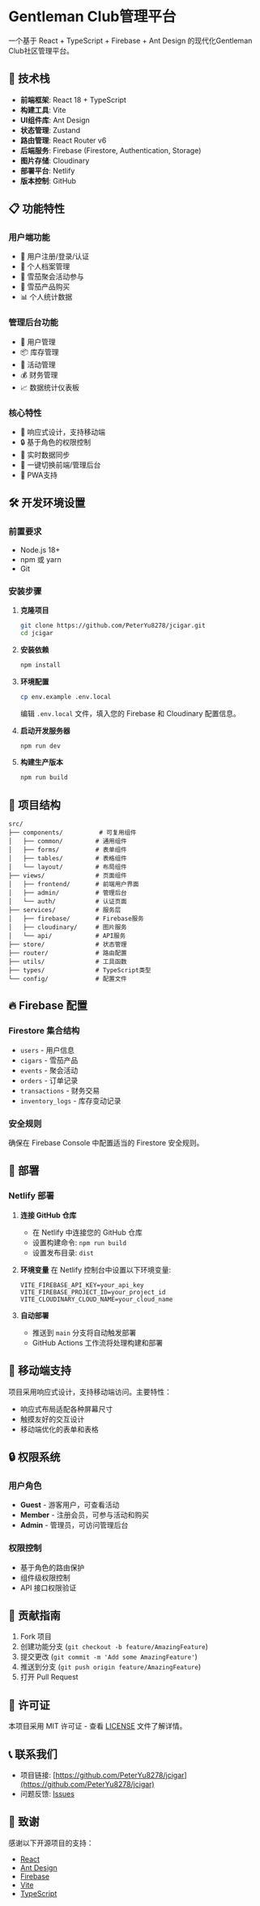 # Gentleman Club管理平台

一个基于 React + TypeScript + Firebase + Ant Design 的现代化Gentleman Club社区管理平台。

## 🚀 技术栈

- **前端框架**: React 18 + TypeScript
- **构建工具**: Vite
- **UI组件库**: Ant Design
- **状态管理**: Zustand
- **路由管理**: React Router v6
- **后端服务**: Firebase (Firestore, Authentication, Storage)
- **图片存储**: Cloudinary
- **部署平台**: Netlify
- **版本控制**: GitHub

## 📋 功能特性

### 用户端功能
- 🔐 用户注册/登录/认证
- 👤 个人档案管理
- 🎯 雪茄聚会活动参与
- 🛒 雪茄产品购买
- 📊 个人统计数据

### 管理后台功能
- 👥 用户管理
- 📦 库存管理
- 🎪 活动管理
- 💰 财务管理
- 📈 数据统计仪表板

### 核心特性
- 🎨 响应式设计，支持移动端
- 🔒 基于角色的权限控制
- 🔄 实时数据同步
- 🚀 一键切换前端/管理后台
- 📱 PWA支持

## 🛠️ 开发环境设置

### 前置要求
- Node.js 18+
- npm 或 yarn
- Git

### 安装步骤

1. **克隆项目**
   ```bash
   git clone https://github.com/PeterYu8278/jcigar.git
   cd jcigar
   ```

2. **安装依赖**
   ```bash
   npm install
   ```

3. **环境配置**
   ```bash
   cp env.example .env.local
   ```
   
   编辑 `.env.local` 文件，填入您的 Firebase 和 Cloudinary 配置信息。

4. **启动开发服务器**
   ```bash
   npm run dev
   ```

5. **构建生产版本**
   ```bash
   npm run build
   ```

## 🔧 项目结构

```
src/
├── components/          # 可复用组件
│   ├── common/         # 通用组件
│   ├── forms/          # 表单组件
│   ├── tables/         # 表格组件
│   └── layout/         # 布局组件
├── views/              # 页面组件
│   ├── frontend/       # 前端用户界面
│   ├── admin/          # 管理后台
│   └── auth/           # 认证页面
├── services/           # 服务层
│   ├── firebase/       # Firebase服务
│   ├── cloudinary/     # 图片服务
│   └── api/            # API服务
├── store/              # 状态管理
├── router/             # 路由配置
├── utils/              # 工具函数
├── types/              # TypeScript类型
└── config/             # 配置文件
```

## 🔥 Firebase 配置

### Firestore 集合结构
- `users` - 用户信息
- `cigars` - 雪茄产品
- `events` - 聚会活动
- `orders` - 订单记录
- `transactions` - 财务交易
- `inventory_logs` - 库存变动记录

### 安全规则
确保在 Firebase Console 中配置适当的 Firestore 安全规则。

## 🚀 部署

### Netlify 部署

1. **连接 GitHub 仓库**
   - 在 Netlify 中连接您的 GitHub 仓库
   - 设置构建命令: `npm run build`
   - 设置发布目录: `dist`

2. **环境变量**
   在 Netlify 控制台中设置以下环境变量:
   ```
   VITE_FIREBASE_API_KEY=your_api_key
   VITE_FIREBASE_PROJECT_ID=your_project_id
   VITE_CLOUDINARY_CLOUD_NAME=your_cloud_name
   ```

3. **自动部署**
   - 推送到 `main` 分支将自动触发部署
   - GitHub Actions 工作流将处理构建和部署

## 📱 移动端支持

项目采用响应式设计，支持移动端访问。主要特性：
- 响应式布局适配各种屏幕尺寸
- 触摸友好的交互设计
- 移动端优化的表单和表格

## 🔒 权限系统

### 用户角色
- **Guest** - 游客用户，可查看活动
- **Member** - 注册会员，可参与活动和购买
- **Admin** - 管理员，可访问管理后台

### 权限控制
- 基于角色的路由保护
- 组件级权限控制
- API 接口权限验证

## 🤝 贡献指南

1. Fork 项目
2. 创建功能分支 (`git checkout -b feature/AmazingFeature`)
3. 提交更改 (`git commit -m 'Add some AmazingFeature'`)
4. 推送到分支 (`git push origin feature/AmazingFeature`)
5. 打开 Pull Request

## 📄 许可证

本项目采用 MIT 许可证 - 查看 [LICENSE](LICENSE) 文件了解详情。

## 📞 联系我们

- 项目链接: [https://github.com/PeterYu8278/jcigar](https://github.com/PeterYu8278/jcigar)
- 问题反馈: [Issues](https://github.com/PeterYu8278/jcigar/issues)

## 🙏 致谢

感谢以下开源项目的支持：
- [React](https://reactjs.org/)
- [Ant Design](https://ant.design/)
- [Firebase](https://firebase.google.com/)
- [Vite](https://vitejs.dev/)
- [TypeScript](https://www.typescriptlang.org/)
